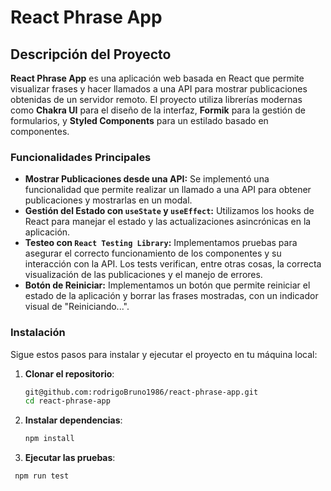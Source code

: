 # React Phrase App

## Descripción del Proyecto

**React Phrase App** es una aplicación web basada en React que permite visualizar frases y hacer llamados a una API para mostrar publicaciones obtenidas de un servidor remoto. El proyecto utiliza librerías modernas como **Chakra UI** para el diseño de la interfaz, **Formik** para la gestión de formularios, y **Styled Components** para un estilado basado en componentes.

### Funcionalidades Principales

- **Mostrar Publicaciones desde una API:** Se implementó una funcionalidad que permite realizar un llamado a una API para obtener publicaciones y mostrarlas en un modal. 
- **Gestión del Estado con `useState` y `useEffect`:** Utilizamos los hooks de React para manejar el estado y las actualizaciones asincrónicas en la aplicación.
- **Testeo con `React Testing Library`:** Implementamos pruebas para asegurar el correcto funcionamiento de los componentes y su interacción con la API. Los tests verifican, entre otras cosas, la correcta visualización de las publicaciones y el manejo de errores.
- **Botón de Reiniciar:** Implementamos un botón que permite reiniciar el estado de la aplicación y borrar las frases mostradas, con un indicador visual de "Reiniciando...".

### Instalación

Sigue estos pasos para instalar y ejecutar el proyecto en tu máquina local:

1. **Clonar el repositorio**:
   ```bash
   git@github.com:rodrigoBruno1986/react-phrase-app.git
   cd react-phrase-app

1. **Instalar dependencias**:
   ```bash
   npm install
   
2. **Ejecutar las pruebas**:
  ```bash
   npm run test 

